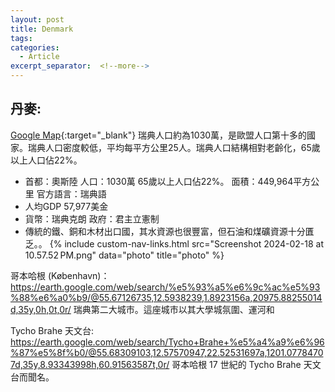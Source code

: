 ```yaml
---
layout: post
title: Denmark
tags: 
categories:
  - Article
excerpt_separator:  <!--more-->
---
```

## 丹麥: 
[Google Map](https://maps.app.goo.gl/ehQN2bmAGkTYqYq9A "google"){:target="_blank"} 
瑞典人口約為1030萬，是歐盟人口第十多的國家。瑞典人口密度較低，平均每平方公里25人。瑞典人口結構相對老齡化，65歲以上人口佔22%。
- 首都：奧斯陸 人口：1030萬 65歲以上人口佔22%。 面積：449,964平方公里 官方語言：瑞典語
- 人均GDP 57,977美金 
- 貨幣：瑞典克朗 政府：君主立憲制 
- 傳統的鐵、銅和木材出口國，其水資源也很豐富，但石油和煤礦資源十分匱乏。。 
{% include custom-nav-links.html src="Screenshot 2024-02-18 at 10.57.52 PM.png" data="photo" title="photo" %} 


哥本哈根 (København)：
https://earth.google.com/web/search/%e5%93%a5%e6%9c%ac%e5%93%88%e6%a0%b9/@55.67126735,12.5938239,1.8923156a,20975.88255014d,35y,0h,0t,0r/
瑞典第二大城市。這座城市以其大學城氛圍、運河和 

Tycho Brahe 天文台:
https://earth.google.com/web/search/Tycho+Brahe+%e5%a4%a9%e6%96%87%e5%8f%b0/@55.68309103,12.57570947,22.52531697a,1201.07784707d,35y,8.93343998h,60.91563587t,0r/
哥本哈根 17 世紀的 Tycho Brahe 天文台而聞名。















